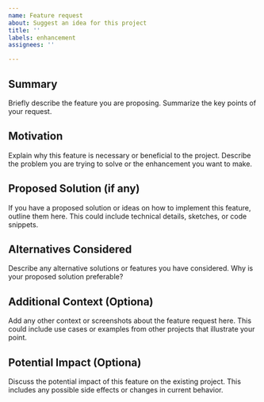 ```yaml
---
name: Feature request
about: Suggest an idea for this project
title: ''
labels: enhancement
assignees: ''

---
```


## Summary
Briefly describe the feature you are proposing. Summarize the key points of your request.

## Motivation
Explain why this feature is necessary or beneficial to the project. Describe the problem you are trying to solve or the enhancement you want to make.

## Proposed Solution (if any)
If you have a proposed solution or ideas on how to implement this feature, outline them here. This could include technical details, sketches, or code snippets.

## Alternatives Considered
Describe any alternative solutions or features you have considered. Why is your proposed solution preferable?

## Additional Context (Optiona)
Add any other context or screenshots about the feature request here. This could include use cases or examples from other projects that illustrate your point.

## Potential Impact (Optiona)
Discuss the potential impact of this feature on the existing project. This includes any possible side effects or changes in current behavior.
